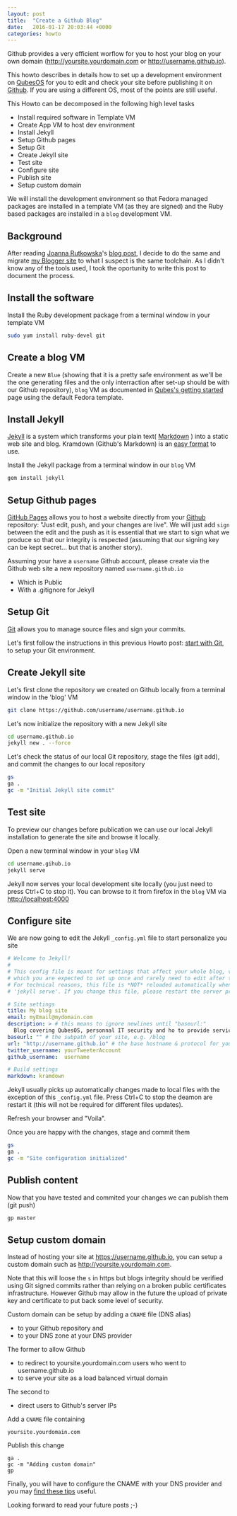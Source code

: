 ```yaml
---
layout: post
title:  "Create a Github Blog"
date:   2016-01-17 20:03:44 +0000
categories: howto
---
```


Github provides a very efficient worflow for you to host your blog on your own
domain (http://yoursite.yourdomain.com or http://username.github.io).

This howto describes in details how to set up a development environment
on [QubesOS] for you to edit and check your site
before publishing it on [Github]. If you are using a
different OS, most of the points are still useful.

This Howto can be decomposed in the following high level tasks

 * Install required software in Template VM
 * Create App VM to host dev environment
 * Install Jekyll
 * Setup Github pages
 * Setup Git
 * Create Jekyll site
 * Test site
 * Configure site
 * Publish site
 * Setup custom domain

We will install the development environment so that Fedora managed packages are
installed in a template VM (as they are signed) and the Ruby based packages are
installed in a `blog` development VM.

Background
----------

After reading [Joanna Rutkowska]'s [blog post][Joanna new Git based blog], I
decide to do the same and migrate [my Blogger site] to what I suspect is the
same toolchain. As I didn't know any of the tools used, I took the oportunity to
write this post to document the process.

Install the software
--------------------

Install the Ruby development package from a terminal window in your template VM

```bash
sudo yum install ruby-devel git
```

Create a blog VM
----------------

Create a new `Blue` (showing that it is a pretty safe environment as we'll be
the one generating files and the only interraction after set-up should be with
our Github repository), `blog` VM as documented in [Qubes's getting started]
page using the default Fedora template.

Install Jekyll
-------------

[Jekyll] is a system which transforms your plain text( [Markdown] ) into a
static web site and blog. Kramdown (Github's Markdown) is an [easy format] to
use.

Install the Jekyll package from a terminal window in our `blog` VM

```bash
gem install jekyll
```

Setup Github pages
------------------

[GitHub Pages] allows you to host a website directly from your [Github]
repository: "Just edit, push, and your changes are live". We will just add
`sign` between the edit and the push as it is essential that we start to sign
what we produce so that our integrity is respected (assuming that our signing
key can be kept secret... but that is another story).

Assuming your have a `username` Github account, please create via the Github web
site a new repository named `username.github.io`

 * Which is Public
 * With a .gitignore for Jekyll

Setup Git
---------

[Git] allows you to manage source files and sign your commits.

Let's first follow the instructions in this previous Howto post:
[start with Git], to setup your Git environment.

Create Jekyll site
------------------

Let's first clone the repository we created on Github locally from a terminal
window in the 'blog' VM

```bash
git clone https://github.com/username/username.github.io
```

Let's now initialize the repository with a new Jekyll site

```bash
cd username.github.io
jekyll new . --force
```

Let's check the status of our local Git repository, stage the files (git add),
and commit the changes to our local repository

```bash
gs
ga .
gc -m "Initial Jekyll site commit"
```

Test site
---------

To preview our changes before publication we can use our local Jekyll
installation to generate the site and browse it locally.

Open a new terminal window in your `blog` VM

```bash
cd username.gihub.io
jekyll serve
```

Jekyll now serves your local development site locally (you just need to press
Ctrl+C to stop it). You can browse to it from firefox in the `blog` VM via
<http://localhost:4000>

Configure site
--------------

We are now going to edit the Jekyll `_config.yml` file to start personalize you
site

```yml
# Welcome to Jekyll!
#
# This config file is meant for settings that affect your whole blog, values
# which you are expected to set up once and rarely need to edit after that.
# For technical reasons, this file is *NOT* reloaded automatically when you use
# 'jekyll serve'. If you change this file, please restart the server process.

# Site settings
title: My blog site
email: myEmail@mydomain.com
description: > # this means to ignore newlines until "baseurl:"
  Blog covering QubesOS, personnal IT security and ho to provide services from your server to your home devices, with a very strong focus on security.
baseurl: "" # the subpath of your site, e.g. /blog
url: "http://username.github.io" # the base hostname & protocol for your site
twitter_username: yourTweeterAccount
github_username:  username

# Build settings
markdown: kramdown
```

Jekyll usually picks up automatically changes made to local files with the
exception of this `_config.yml` file. Press Ctrl+C to stop the deamon are
restart it (this will not be required for different files updates).

Refresh your browser and "Voila".

Once you are happy with the changes, stage and commit them

```bash
gs
ga .
gc -m "Site configuration initialized"
```

Publish content
---------------

Now that you have tested and commited your changes we can publish them (git
push)

```bash
gp master
```

Setup custom domain
-------------------

Instead of hosting your site at https://username.github.io, you can setup a
custom domain such as http://yoursite.yourdomain.com.

Note that this will loose the `s` in https but blogs integrity should be
verified using Git signed commits rather than relying on a broken public
certificates infrastructure. However Github may allow in the future the upload
of private key and certificate to put back some level of security.

Custom domain can be setup by adding a `CNAME` file (DNS alias)

 * to your Github repository and
 * to your DNS zone at your DNS provider

The former to allow Github

 * to redirect to yoursite.yourdomain.com users who went to username.github.io
 * to serve your site as a load balanced virtual domain

The second to

* direct users to Github's server IPs

Add a `CNAME` file containing

```
yoursite.yourdomain.com
```

Publish this change

```
ga .
gc -m "Adding custom domain"
gp
```

Finally, you will have to configure the CNAME with your DNS provider and you may
[find these tips] useful.

Looking forward  to read your future posts ;-)

[QubesOS]: https://www.qubes-os.org/
[Joanna Rutkowska]: http://blog.invisiblethings.org/about/
[Joanna new Git based blog]: http://blog.invisiblethings.org/2015/02/09/my-new-git-based-blog.html
[my Blogger site]: http://bowabos.blogspot.co.uk/
[Github]: https://github.com
[Qubes's getting started]: https://www.qubes-os.org/getting-started/
[Jekyll]: http://jekyllrb.com
[Markdown]: https://daringfireball.net/projects/markdown/
[easy format]: http://kramdown.gettalong.org/syntax.html
[GitHub Pages]: https://pages.github.com
[Git]: https://en.wikipedia.org/wiki/Git_%28software%29
[find these tips]: https://help.github.com/articles/tips-for-configuring-a-cname-record-with-your-dns-provider/

[start with Git]: /howto/2016/01/16/start-with-git.html

